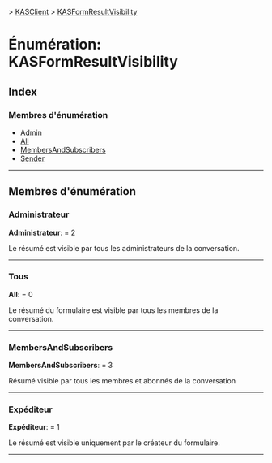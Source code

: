 [](../README.md) > [KASClient](../modules/kasclient.md) > [KASFormResultVisibility](../enums/kasclient.kasformresultvisibility.md)

# <a name="enumeration-kasformresultvisibility"></a>Énumération: KASFormResultVisibility

## <a name="index"></a>Index

### <a name="enumeration-members"></a>Membres d'énumération

* [Admin](kasclient.kasformresultvisibility.md#admin)
* [All](kasclient.kasformresultvisibility.md#all)
* [MembersAndSubscribers](kasclient.kasformresultvisibility.md#membersandsubscribers)
* [Sender](kasclient.kasformresultvisibility.md#sender)

---

## <a name="enumeration-members"></a>Membres d'énumération

<a id="admin"></a>

###  <a name="admin"></a>Administrateur

**Administrateur**: = 2

Le résumé est visible par tous les administrateurs de la conversation.

___

<a id="all"></a>

###  <a name="all"></a>Tous

**All**: = 0

Le résumé du formulaire est visible par tous les membres de la conversation.

___

<a id="membersandsubscribers"></a>

###  <a name="membersandsubscribers"></a>MembersAndSubscribers

**MembersAndSubscribers**: = 3

Résumé visible par tous les membres et abonnés de la conversation

___

<a id="sender"></a>

###  <a name="sender"></a>Expéditeur

**Expéditeur**: = 1

Le résumé est visible uniquement par le créateur du formulaire.

___

